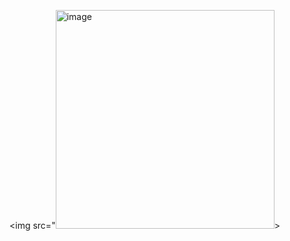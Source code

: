 <img src="<img width="350" alt="image" src="https://user-images.githubusercontent.com/58936137/212205091-7643233b-d9f9-4b41-bab0-fc97f572f288.png">>
